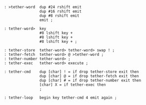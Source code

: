     : >tether-word  dup #24 rshift emit
                    dup #16 rshift emit
                    dup #8 rshift emit
                    emit ;

    : tether-word>  key
                    #8 lshift key +
                    #8 lshift key +
                    #8 lshift key + ;

    : tether-store  tether-word> tether-word> swap ! ;
    : tether-fetch  tether-word> @ >tether-word ;
    : tether-number tether-word> ;
    : tether-exec   tether-word> execute ;

    : tether-cmd    dup [char] ! = if drop tether-store exit then
                    dup [char] @ = if drop tether-fetch exit then
                    dup [char] # = if drop tether-number exit then
                    [char] X = if tether-exec then
                    ;

    : tether-loop   begin key tether-cmd 4 emit again ;
